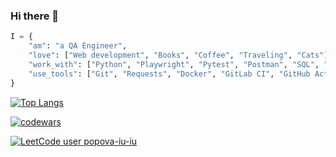 ### Hi there 👋


```python
I = {
    "am": "a QA Engineer",
    "love": ["Web development", "Books", "Coffee", "Traveling", "Cats"],
    "work_with": ["Python", "Playwright", "Pytest", "Postman", "SQL", "REST", "HTML", "CSS", "SCSS", "JS", "Node.js", "React"],
    "use_tools": ["Git", "Requests", "Docker", "GitLab CI", "GitHub Actions", "JIRA"]
}
```

[![Top Langs](https://github-readme-stats.vercel.app/api/top-langs/?username=popova-iu-iu&layout=compact)](https://github.com/popova-iu-iu/github-readme-stats)

[![codewars](https://www.codewars.com/users/popova-iu-iu/badges/small)](https://www.codewars.com/users/popova-iu-iu) 

[![LeetCode user popova-iu-iu](https://img.shields.io/badge/dynamic/json?style=for-the-badge&labelColor=black&color=%23ffa116&label=Solved&query=solvedOverTotal&url=https%3A%2F%2Fleetcode-badge.vercel.app%2Fapi%2Fusers%2Fpopova-iu-iu&logo=leetcode&logoColor=yellow)](https://leetcode.com/popova-iu-iu/)





<!--
**popova-iu-iu/popova-iu-iu** is a ✨ _special_ ✨ repository because its `README.md` (this file) appears on your GitHub profile.

Here are some ideas to get you started:

- 🔭 I’m currently working on ...
- 🌱 I’m currently learning ...
- 👯 I’m looking to collaborate on ...
- 🤔 I’m looking for help with ...
- 💬 Ask me about ...
- 📫 How to reach me: ...
- 😄 Pronouns: ...
- ⚡ Fun fact: ...
-->
